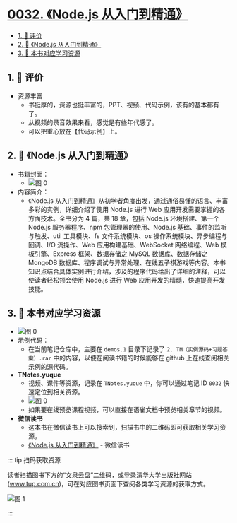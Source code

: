 # [0032. 《Node.js 从入门到精通》](https://github.com/tnotesjs/TNotes.nodejs/tree/main/notes/0032.%20%E3%80%8ANode.js%20%E4%BB%8E%E5%85%A5%E9%97%A8%E5%88%B0%E7%B2%BE%E9%80%9A%E3%80%8B)

<!-- region:toc -->

- [1. 🫧 评价](#1--评价)
- [2. 📒 《Node.js 从入门到精通》](#2--nodejs-从入门到精通)
- [3. 📂 本书对应学习资源](#3--本书对应学习资源)

<!-- endregion:toc -->

## 1. 🫧 评价

- 资源丰富
  - 书挺厚的，资源也挺丰富的，PPT、视频、代码示例，该有的基本都有了。
  - 从视频的录音效果来看，感觉是有些年代感了。
  - 可以把重心放在【代码示例】上。

## 2. 📒 《Node.js 从入门到精通》

- 书籍封面：
  - ![图 0](https://cdn.jsdelivr.net/gh/tnotesjs/imgs@main/2025-04-04-02-10-12.png)
- 内容简介：
  - 《Node.js 从入门到精通》从初学者角度出发，通过通俗易懂的语言、丰富多彩的实例，详细介绍了使用 Node.js 进行 Web 应用开发需要掌握的各方面技术。全书分为 4 篇，共 18 章，包括 Node.js 环境搭建、第一个 Node.js 服务器程序、npm 包管理器的使用、Node.js 基础、事件的监听与触发、util 工具模块、fs 文件系统模块、os 操作系统模块、异步编程与回调、I/O 流操作、Web 应用构建基础、WebSocket 网络编程、Web 模板引擎、Express 框架、数据存储之 MySQL 数据库、数据存储之 MongoDB 数据库、程序调试与异常处理、在线五子棋游戏等内容。本书知识点结合具体实例进行介绍，涉及的程序代码给出了详细的注释，可以使读者轻松领会使用 Node.js 进行 Web 应用开发的精髓，快速提高开发技能。

## 3. 📂 本书对应学习资源

- ![图 0](https://cdn.jsdelivr.net/gh/tnotesjs/imgs@main/2025-04-04-01-50-21.png)
- 示例代码：
  - 在当前笔记仓库中，主要在 `demos.1` 目录下记录了 `2. TM（实例源码+习题答案）.rar` 中的内容，以便在阅读书籍的时候能够在 github 上在线查阅相关示例的源代码。
- **TNotes.yuque**
  - 视频、课件等资源，记录在 `TNotes.yuque` 中，你可以通过笔记 ID `0032` 快速定位到相关资源。
  - ![图 0](https://cdn.jsdelivr.net/gh/tnotesjs/imgs@main/2025-04-06-09-11-05.png)
  - 如果要在线预览课程视频，可以直接在语雀文档中预览相关章节的视频。
- **微信读书**
  - 这本书在微信读书上可以搜索到，扫描书中的二维码即可获取相关学习资源。
  - [《Node.js 从入门到精通》](https://weread.qq.com/web/reader/7e432350813ab8316g018368) - 微信读书

::: tip 扫码获取资源

读者扫描图书下方的“文泉云盘”二维码，或登录清华大学出版社网站(www.tup.com.cn)，可在对应图书页面下查阅各类学习资源的获取方式。

![图 1](https://cdn.jsdelivr.net/gh/tnotesjs/imgs@main/2025-04-06-09-12-25.png)

:::
